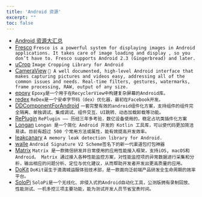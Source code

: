 ```yaml
---
title: 'Android 资源'
excerpt: ""
toc: false
---
```


- [Android 资源大汇总](https://github.com/getActivity/AndroidIndex)
- [Fresco](https://frescolib.org/) `Fresco is a powerful system for displaying images in Android applications. It takes care of image loading and display , so you don’t have to. Fresco supports Android 2.3 (Gingerbread) and later.`
- [uCrop](https://github.com/Yalantis/uCrop) `Image Cropping Library for Android`
- [CameraView](https://github.com/natario1/CameraView) `📸 A well documented, high-level Android interface that makes capturing pictures and videos easy, addressing all of the
  common issues and needs. Real-time filters, gestures, watermarks, frame processing, RAW, output of any size.`
- [epoxy](https://github.com/airbnb/epoxy) `Epoxy是一个用于在RecyclerView中构建复杂屏幕的Android库。`
- [redex](https://github.com/facebook/redex) `ReDex是一个安卓字节码（dex）优化器，最初在Facebook开发。`
- [DDComponentForAndroid](https://github.com/luojilab/DDComponentForAndroid) `一套完整有效的android组件化方案，支持组件的组件完全隔离、单独调试、集成调试、组件交互、UI跳转、动态加载卸载等功能。`
- [RePlugin](https://github.com/Qihoo360/RePlugin) `RePlugin —— 历经三年多考验，数亿设备使用的，稳定占坑类插件化方案`
- [Longan](https://github.com/DylanCaiCoding/Longan) `Longan 是一个简化 Android 开发的 Kotlin 工具库，可以使代码更加简洁易读。目前有超过 500 个常用方法或属性，能有效提高开发效率。`
- [leakcanary](https://github.com/square/leakcanary) `A memory leak detection library for Android.`
- [walle](https://github.com/Meituan-Dianping/walle) `Android Signature V2 Scheme签名下的新一代渠道包打包神器`
- [Matrix](https://github.com/Tencent/matrix) `Matrix 是一款微信研发并日常使用的应用性能接入框架，支持iOS, macOS和Android。 Matrix
  通过接入各种性能监控方案，对性能监控项的异常数据进行采集和分析，输出相应的问题分析、定位与优化建议，从而帮助开发者开发出更高质量的应用。`
- [DoKit](https://github.com/didi/DoKit) `DoKit诞生于滴滴城运服体验技术部，是一款面向泛前端产品研发全生命周期的效率平台。`
- [SoloPi](https://github.com/alipay/SoloPi) `SoloPi是一个无线化、非侵入式的Android自动化工具，公测版拥有录制回放、性能测试、一机多控三项主要功能，能为测试开发人员节省宝贵时间。`


